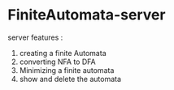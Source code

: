 # FiniteAutomata-server

server features :
1. creating a finite Automata
2. converting NFA to DFA
3. Minimizing a finite automata
4. show and delete the automata
